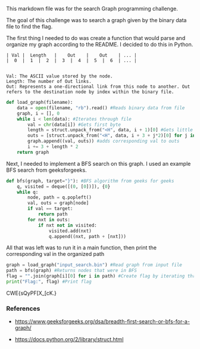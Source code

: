 This markdown file was for the search Graph programming challenge.

The goal of this challenge was to search a graph given by the binary data file to find the flag.

The first thing I needed to do was create a function that would parse and organize my graph according to the README. I decided to do this in Python.
```
| Val |  Length   |    Out    |    Out    | ... |
|  0  |  1  |  2  |  3  |  4  |  5  |  6  | ... |


Val: The ASCII value stored by the node.
Length: The number of Out links.
Out: Represents a one-directional link from this node to another. Out refers to the destination node by index within the binary file.
```

```python
def load_graph(filename):
    data = open(filename, "rb").read() #Reads binary data from file 
    graph, i = [], 0
    while i < len(data): #Iterates through file
        val = chr(data[i]) #Gets first byte
        length = struct.unpack_from("<H", data, i + 1)[0] #Gets little endian 2 byte integer
        outs = [struct.unpack_from("<H", data, i + 3 + j*2)[0] for j in range(length)] #Gets little endian 2 byte integer for both outs
        graph.append((val, outs)) #adds corresponding val to outs
        i += 3 + length * 2
    return graph
```

Next, I needed to implement a BFS search on this graph. I used an example BFS search from geeksforgeeks.

```python
def bfs(graph, target="}"): #BFS algorithm from geeks for geeks
    q, visited = deque([(0, [0])]), {0}
    while q:
        node, path = q.popleft()
        val, outs = graph[node]
        if val == target:
            return path
        for nxt in outs:
            if nxt not in visited:
                visited.add(nxt)
                q.append((nxt, path + [nxt]))
```

All that was left was to run it in a main function, then print the corresponding val in the organized path

```python
graph = load_graph("input_search.bin") #Read graph from input file
path = bfs(graph) #Returns nodes that were in BFS
flag = "".join(graph[i][0] for i in path) #Create flag by iterating through each node and getting val
print("Flag:", flag) #Print flag
```

CWE{sQyPF[X_[cK.}

### References 
- https://www.geeksforgeeks.org/dsa/breadth-first-search-or-bfs-for-a-graph/

- https://docs.python.org/2/library/struct.html
